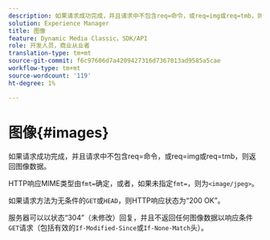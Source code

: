```yaml
---
description: 如果请求成功完成，并且请求中不包含req=命令，或req=img或req=tmb，则返回图像数据。
solution: Experience Manager
title: 图像
feature: Dynamic Media Classic，SDK/API
role: 开发人员，商业从业者
translation-type: tm+mt
source-git-commit: f6c97606d7a4209427316d7367013ad9585a5cae
workflow-type: tm+mt
source-wordcount: '119'
ht-degree: 1%

---
```



# 图像{#images}

如果请求成功完成，并且请求中不包含req=命令，或req=img或req=tmb，则返回图像数据。

HTTP响应MIME类型由`fmt=`确定，或者，如果未指定`fmt=`，则为`<image/jpeg>`。

如果请求方法为无条件的`GET`或`HEAD`，则HTTP响应状态为“200 OK”。

服务器可以以状态“304”（未修改）回复，并且不返回任何图像数据以响应条件`GET`请求（包括有效的`If-Modified-Since`或`If-None-Match`头）。
